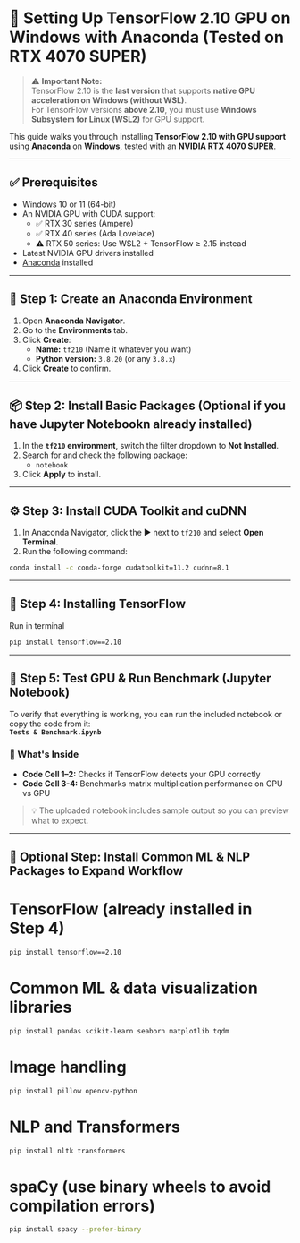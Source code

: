 # 🧠 Setting Up TensorFlow 2.10 GPU on Windows with Anaconda (Tested on RTX 4070 SUPER)

> ⚠️ **Important Note:**  
> TensorFlow 2.10 is the **last version** that supports **native GPU acceleration on Windows (without WSL)**.  
> For TensorFlow versions **above 2.10**, you must use **Windows Subsystem for Linux (WSL2)** for GPU support.

This guide walks you through installing **TensorFlow 2.10 with GPU support** using **Anaconda** on **Windows**, tested with an **NVIDIA RTX 4070 SUPER**.

---

## ✅ Prerequisites

- Windows 10 or 11 (64-bit)
- An NVIDIA GPU with CUDA support:
  - ✅ RTX 30 series (Ampere)
  - ✅ RTX 40 series (Ada Lovelace)
  - ⚠️ RTX 50 series: Use WSL2 + TensorFlow ≥ 2.15 instead
- Latest NVIDIA GPU drivers installed
- [Anaconda](https://www.anaconda.com/products/distribution) installed

---

## 🧪 Step 1: Create an Anaconda Environment

1. Open **Anaconda Navigator**.
2. Go to the **Environments** tab.
3. Click **Create**:
   - **Name:** `tf210` (Name it whatever you want)
   - **Python version:** `3.8.20` (or any `3.8.x`)
4. Click **Create** to confirm.

---

## 📦 Step 2: Install Basic Packages (Optional if you have Jupyter Notebookn already installed)

1. In the **`tf210` environment**, switch the filter dropdown to **Not Installed**.
2. Search for and check the following package:
   - `notebook`
3. Click **Apply** to install.

---

## ⚙️ Step 3: Install CUDA Toolkit and cuDNN

1. In Anaconda Navigator, click the ▶️ next to `tf210` and select **Open Terminal**.
2. Run the following command:

```bash
conda install -c conda-forge cudatoolkit=11.2 cudnn=8.1
```

---

## 🎯 Step 4: Installing TensorFlow

Run in terminal

```bash
pip install tensorflow==2.10
```

---

## 🧪 Step 5: Test GPU & Run Benchmark (Jupyter Notebook)

To verify that everything is working, you can run the included notebook or copy the code from it:  
**`Tests & Benchmark.ipynb`**

### 🧾 What's Inside

- **Code Cell 1–2:** Checks if TensorFlow detects your GPU correctly  
- **Code Cell 3-4:** Benchmarks matrix multiplication performance on CPU vs GPU

> 💡 The uploaded notebook includes sample output so you can preview what to expect.

---

## 🔌 Optional Step: Install Common ML & NLP Packages to Expand Workflow

# TensorFlow (already installed in Step 4)
```bash
pip install tensorflow==2.10
```

# Common ML & data visualization libraries
```bash
pip install pandas scikit-learn seaborn matplotlib tqdm
```

# Image handling
```bash
pip install pillow opencv-python
```

# NLP and Transformers
```bash
pip install nltk transformers
```

# spaCy (use binary wheels to avoid compilation errors)
```bash
pip install spacy --prefer-binary
```
